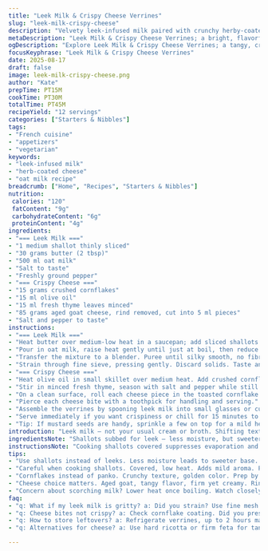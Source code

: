 ```yaml
---
title: "Leek Milk & Crispy Cheese Verrines"
slug: "leek-milk-crispy-cheese"
description: "Velvety leek-infused milk paired with crunchy herby-coated cheese bites. Uses shallots and oat milk to swap original leek and cow’s milk. Panko gets replaced by crushed cornflakes for crispiness and extra texture. Brie swapped with aged goat cheese for a tangy twist. Cook leek with butter until tender and fragrant before adding oat milk. Toast cornflakes in olive oil, add fresh thyme over chives. Cheese bites seared with panko-cornflake mix for a rustic crunch. Chill or serve warm. Technique-focused, practical steps for foolproof texture and flavor layering."
metaDescription: "Leek Milk & Crispy Cheese Verrines; a bright, flavorful starter with comforting textures and vibrant aromas; perfect for impressing guests."
ogDescription: "Explore Leek Milk & Crispy Cheese Verrines; a tangy, creamy delight with crunchy elements that elevate your next gathering."
focusKeyphrase: "Leek Milk & Crispy Cheese Verrines"
date: 2025-08-17
draft: false
image: leek-milk-crispy-cheese.png
author: "Kate"
prepTime: PT15M
cookTime: PT30M
totalTime: PT45M
recipeYield: "12 servings"
categories: ["Starters & Nibbles"]
tags:
- "French cuisine"
- "appetizers"
- "vegetarian"
keywords:
- "leek-infused milk"
- "herb-coated cheese"
- "oat milk recipe"
breadcrumb: ["Home", "Recipes", "Starters & Nibbles"]
nutrition: 
 calories: "120"
 fatContent: "9g"
 carbohydrateContent: "6g"
 proteinContent: "4g"
ingredients:
- "=== Leek Milk ==="
- "1 medium shallot thinly sliced"
- "30 grams butter (2 tbsp)"
- "500 ml oat milk"
- "Salt to taste"
- "Freshly ground pepper"
- "=== Crispy Cheese ==="
- "15 grams crushed cornflakes"
- "15 ml olive oil"
- "15 ml fresh thyme leaves minced"
- "85 grams aged goat cheese, rind removed, cut into 5 ml pieces"
- "Salt and pepper to taste"
instructions:
- "=== Leek Milk ==="
- "Heat butter over medium-low heat in a saucepan; add sliced shallots and cook covered 8 to 10 minutes until softened and slightly translucent. Avoid browning; you want gentle sweetness, not bitterness. Season with salt."
- "Pour in oat milk, raise heat gently until just at boil, then reduce heat and simmer 2 to 3 minutes for flavor melding. Watch carefully—milk might scorch quickly. Stir occasionally."
- "Transfer the mixture to a blender. Puree until silky smooth, no fibrous chunks—texture matters here, no grit."
- "Strain through fine sieve, pressing gently. Discard solids. Taste and adjust salt and pepper. Leave to cool to room temperature or refrigerate for chilled service."
- "=== Crispy Cheese ==="
- "Heat olive oil in small skillet over medium heat. Add crushed cornflakes and toast, stirring often, until golden and popping — about 3 to 5 minutes. Listen for that light crackle, smell toasted grains. Remove pan from heat."
- "Stir in minced fresh thyme, season with salt and pepper while still warm."
- "On a clean surface, roll each cheese piece in the toasted cornflake mixture, pressing gently to adhere. This ensures even crunchy coating that will contrast creamy cheese inside."
- "Pierce each cheese bite with a toothpick for handling and serving."
- "Assemble the verrines by spooning leek milk into small glasses or cups. Gently balance a toothpick with cheese on the rim of each glass."
- "Serve immediately if you want crispiness or chill for 15 minutes to let flavors marry, but cheese crust will soften slightly—decide based on texture preference."
- "Tip: If mustard seeds are handy, sprinkle a few on top for a mild heat, and swap thyme with chopped flat-leaf parsley for a fresher herbal note. Cornflakes can be crushed in a plastic bag with a rolling pin to control texture—avoid turning it into dust."
introduction: "Leek milk — not your usual cream or broth. Shifting textures by swapping whole leek for fragrant shallots soft-simmered low and slow in butter breathes out a subtle oniony-sweet base. No white cow’s milk today; used oat milk for a slight nutty back note that doesn’t overpower. Cheese? Went for aged goat — punchier, tangy, but still creamy once bitten. Wrapped each little cheese cube in toasted crushed cornflakes, loaded with thyme to complement earthier flavors. Crunch and cream — that balance never lies. Method matters — avoid grinding the coating too fine or you lose texture contrast. Leek milk tasted before serving — if lacks salt, add more. Patience with cooking shallots really delivers aroma without bitterness. Cooling step locks the body in, makes it slightly custardy in the glass. No fuss plating, just simple elegance. Purée until uniform, strain religiously, or go home. Lastly, toothpicks anchored the cheese, no need for complicated skewering — designed for easy dipping and contrast. Like a light prelude to a bigger meal. Focus on tactile cues, color shifts, and aroma liberation to tell you when things are done, not clocks."
ingredientsNote: "Shallots subbed for leek — less moisture, but sweeter, better controlled flavor profile. Oat milk for plant-based option and silkier mouthfeel. Cornflakes crushed instead of panko — crunchier, more rustic texture, with a golden hue that complements browned edges of the cheese. Thyme swapped in place of chives offers deeper herbal notes, sturdier when warmed. Goat cheese replaced soft brie variants for tang and a firmer yet creamy bite. Butter remains essential for gentle fat carrying flavors in the leek milk stage. If running short on olive oil, use neutral canola or sunflower oil for toasting. If allergenic cornflakes unavailable, substitute gluten-free crushed rice flakes or almond flour. Do not skip straining—leafy solids create undesirable fibrousness and grit. Seal cheese cubes well in coating or cheese will ooze prematurely during serving. Cheap toothpicks work fine; avoid wooden skewers that may splinter. Simmering small onion family members low in fat extracts maximum sweetness and minimizes sulfur notes."
instructionsNote: "Cooking shallots covered suppresses evaporation and ensures gentle steaming, not frying—prevents bitterness and toughness. Butter should foam but not brown; adjust heat accordingly. When milk boils, remove immediately—scorching subtle but fatal to texture and flavor. Blender speed moderate to avoid adding air. Passing mixture through fine mesh strained eliminates graininess, crucial for top-level sensory experience — do not skip or fast-track. For crispy coating, cornflakes toasted dry in oil, not fried; cautious stirring prevents burning and uneven color. Timing is key: listen for crackle, watch golden hue; too dark means burnt flavor, less means soggy. Press cheese gently but not too firm in coating; too loose and crumbs fall; too tight means coating too hard and counters creamy center. Toothpick placement neat but loose enough to allow cheese serving in one bite. Assembled verrines can be refrigerated up to 2 hours but coating will soften, losing crunch. If serving warm, reheat cheese bites gently in low oven before placing on verrines. Presentation is simple — clear glasses showcase pale leek milk with crunchy golden cheese peeking out — restraint wins here. Served cold, chill verrines 10 minutes minimum, but expect less visual crunch contrast."
tips:
- "Use shallots instead of leeks. Less moisture leads to sweeter base. Control flavor; no bitterness. Increase cooking time for gentler sweetness."
- "Careful when cooking shallots. Covered, low heat. Adds mild aroma. Prevents browning; focus on flavor release, not frying, no bitterness."
- "Cornflakes instead of panko. Crunchy texture, golden color. Prep by crushing in a plastic bag. Avoid dust, want rustic bits."
- "Cheese choice matters. Aged goat, tangy flavor, firm yet creamy. Rind removed for smooth coating. Keep it balanced with coating pressure."
- "Concern about scorching milk? Lower heat once boiling. Watch closely. Stir occasionally to prevent separation or graininess. Texture is vital."
faq:
- "q: What if my leek milk is gritty? a: Did you strain? Use fine mesh sieve after blending. Prevent fibrous bits. Taste before serving. Adjust salt."
- "q: Cheese bites not crispy? a: Check cornflake coating. Did you press gently? Coat thoroughly. Toast until golden; timing is key to crisp."
- "q: How to store leftovers? a: Refrigerate verrines, up to 2 hours maximum. Cheese will soften in moisture. Reheat cheese gently; no rush."
- "q: Alternatives for cheese? a: Use hard ricotta or firm feta for tangy twist. Explore textures; adjust cooking method accordingly, keep it creamy."

---
```

